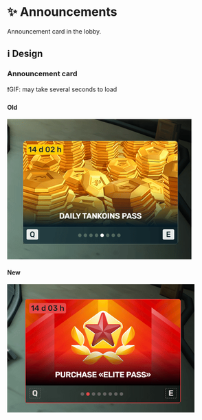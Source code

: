 # :sparkles: Announcements

Announcement card in the lobby.

## :information_source: Design

### Announcement card

❗GIF: may take several seconds to load

#### Old

![](/images/lobby/old/announcements.gif)

#### New

![](/images/lobby/new/announcements.gif)
